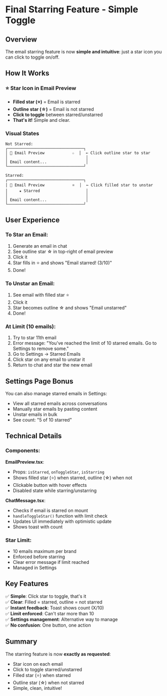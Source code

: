 # Final Starring Feature - Simple Toggle

## Overview
The email starring feature is now **simple and intuitive**: just a star icon you can click to toggle on/off.

## How It Works

### ⭐ Star Icon in Email Preview
- **Filled star (⭐)** = Email is starred
- **Outline star (☆)** = Email is not starred
- **Click to toggle** between starred/unstarred
- **That's it!** Simple and clear.

### Visual States

```
Not Starred:
┌─────────────────────────────────┐
│ 📧 Email Preview            ☆  │  ← Click outline star to star
│                                  │
│ Email content...                 │
└─────────────────────────────────┘

Starred:
┌─────────────────────────────────┐
│ 📧 Email Preview            ⭐  │  ← Click filled star to unstar
│     ★ Starred                    │
│                                  │
│ Email content...                 │
└─────────────────────────────────┘
```

## User Experience

### To Star an Email:
1. Generate an email in chat
2. See outline star ☆ in top-right of email preview
3. Click it
4. Star fills in ⭐ and shows "Email starred! (3/10)"
5. Done!

### To Unstar an Email:
1. See email with filled star ⭐
2. Click it
3. Star becomes outline ☆ and shows "Email unstarred"
4. Done!

### At Limit (10 emails):
1. Try to star 11th email
2. Error message: "You've reached the limit of 10 starred emails. Go to Settings to remove some."
3. Go to Settings → Starred Emails
4. Click star on any email to unstar it
5. Return to chat and star the new email

## Settings Page Bonus

You can also manage starred emails in Settings:
- View all starred emails across conversations
- Manually star emails by pasting content
- Unstar emails in bulk
- See count: "5 of 10 starred"

## Technical Details

### Components:

**EmailPreview.tsx**:
- Props: `isStarred`, `onToggleStar`, `isStarring`
- Shows filled star (⭐) when starred, outline (☆) when not
- Clickable button with hover effects
- Disabled state while starring/unstarring

**ChatMessage.tsx**:
- Checks if email is starred on mount
- `handleToggleStar()` function with limit check
- Updates UI immediately with optimistic update
- Shows toast with count

### Star Limit:
- 10 emails maximum per brand
- Enforced before starring
- Clear error message if limit reached
- Managed in Settings

## Key Features

✅ **Simple**: Click star to toggle, that's it  
✅ **Clear**: Filled = starred, outline = not starred  
✅ **Instant feedback**: Toast shows count (X/10)  
✅ **Limit enforced**: Can't star more than 10  
✅ **Settings management**: Alternative way to manage  
✅ **No confusion**: One button, one action  

## Summary

The starring feature is now **exactly as requested**:
- Star icon on each email
- Click to toggle starred/unstarred
- Filled star (⭐) when starred
- Outline star (☆) when not starred
- Simple, clean, intuitive!








